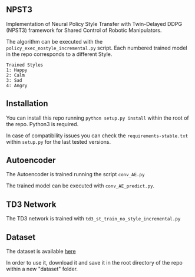 ## NPST3

Implementation of Neural Policy Style Transfer with Twin-Delayed DDPG (NPST3) framework for Shared Control of Robotic Manipulators.

The algorithm can be executed with the `policy_exec_nostyle_incremental.py` script. Each numbered trained model in the repo corresponds to a different Style.

	Trained Styles
	1: Happy
	2: Calm
	3: Sad
	4: Angry

## Installation

You can install this repo running `python setup.py install` within the root of the repo. Python3 is required.

In case of compatibility issues you can check the `requirements-stable.txt` within `setup.py` for the last tested versions.

## Autoencoder

The Autoencoder is trained running the script `conv_AE.py` 

The trained model can be executed with `conv_AE_predict.py`.

## TD3 Network

The TD3 network is trained with `td3_st_train_no_style_incremental.py`

## Dataset
The dataset is available [here](https://zenodo.org/record/5718543#.YZu-57so9uQ)

In order to use it, download it and save it in the root directory of the repo within a new "dataset" folder.





